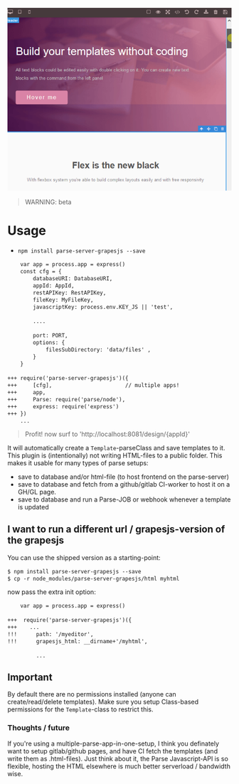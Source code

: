 
![](https://github.com/coderofsalvation/parse-server-grapesjs/raw/master/demo.gif)

> WARNING: beta

# Usage

* `npm install parse-server-grapesjs --save`


```
    var app = process.app = express()
	const cfg = {
		databaseURI: DatabaseURI,
		appId: AppId,
		restAPIKey: RestAPIKey,
		fileKey: MyFileKey,
		javascriptKey: process.env.KEY_JS || 'test',

		....

		port: PORT, 
		options: { 
			filesSubDirectory: 'data/files' , 
		}
	}
    
+++ require('parse-server-grapesjs')({
+++ 	[cfg],                       // multiple apps! 
+++ 	app,  
+++ 	Parse: require('parse/node'), 
+++ 	express: require('express')
+++ })
    ...
```

> Profit! now surf to 'http://localhost:8081/design/{appId}' 

It will automatically create a `Template`-parseClass and save templates to it.<br>
This plugin is (intentionally) not writing HTML-files to a public folder.
This makes it usable for many types of parse setups:

* save to database and/or html-file (to host frontend on the parse-server)
* save to database and fetch from a github/gitlab CI-worker to host it on a GH/GL page.
* save to database and run a Parse-JOB or webhook whenever a template is updated

## I want to run a different url / grapesjs-version of the grapesjs

You can use the shipped version as a starting-point:

```
$ npm install parse-server-grapesjs --save
$ cp -r node_modules/parse-server-grapesjs/html myhtml

```

now pass the extra init option:

```
    var app = process.app = express()
    
+++  require('parse-server-grapesjs')({
+++    ...
!!!      path: '/myeditor', 
!!!    	 grapesjs_html: __dirname+'/myhtml', 

         ...
```

## Important 

By default there are no permissions installed (anyone can create/read/delete templates).
Make sure you setup Class-based permissions for the `Template`-class to restrict this.

### Thoughts / future 

If you're using a multiple-parse-app-in-one-setup, I think you definately want to setup gitlab/github pages, and have CI fetch the templates (and write them as .html-files).
Just think about it, the Parse Javascript-API is so flexible, hosting the HTML elsewhere is much better serverload / bandwidth wise.
